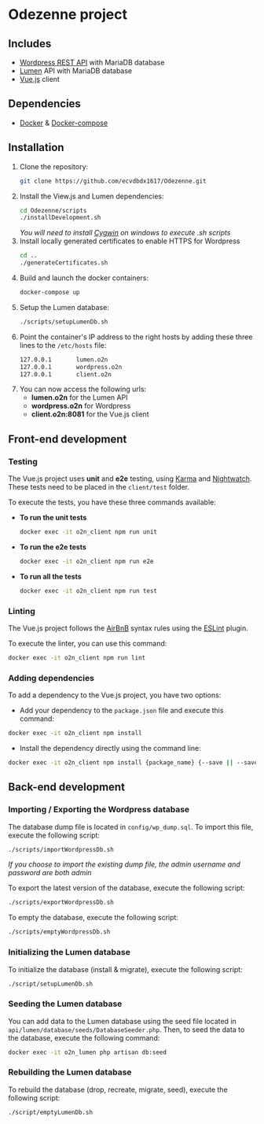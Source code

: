# Odezenne project

## Includes
- [Wordpress REST API](http://v2.wp-api.org/) with MariaDB database
- [Lumen](https://lumen.laravel.com/) API with MariaDB database
- [Vue.js](https://vuejs.org/) client

## Dependencies
- [Docker](https://docs.docker.com/engine/installation/) & [Docker-compose](https://docs.docker.com/compose/install/)

## Installation
1. Clone the repository:
    ```bash
    git clone https://github.com/ecvdbdx1617/Odezenne.git
    ``` 
2. Install the View.js and Lumen dependencies:
    ```bash
    cd Odezenne/scripts
    ./installDevelopment.sh
    ```
   _You will need to install [Cygwin](https://www.cygwin.com/) on windows to execute .sh scripts_
3. Install locally generated certificates to enable HTTPS for Wordpress
    ```bash
    cd ..
   ./generateCertificates.sh
   ```
4. Build and launch the docker containers:
    ```bash
    docker-compose up
    ```  
5. Setup the Lumen database:  
    ```bash
    ./scripts/setupLumenDb.sh
    ``` 
6. Point the container's IP address to the right hosts by adding these three lines to the `/etc/hosts` file:
    ```bash
    127.0.0.1       lumen.o2n
    127.0.0.1       wordpress.o2n
    127.0.0.1       client.o2n
    ```
7. You can now access the following urls:
    * **lumen.o2n** for the Lumen API
    * **wordpress.o2n** for Wordpress
    * **client.o2n:8081** for the Vue.js client
    
## Front-end development

### Testing
The Vue.js project uses **unit** and **e2e** testing, using [Karma](https://karma-runner.github.io/1.0/index.html) and [Nightwatch](http://nightwatchjs.org/). These tests need to be placed in the `client/test` folder.

To execute the tests, you have these three commands available:
* **To run the unit tests**
    ```bash
    docker exec -it o2n_client npm run unit
    ```
* **To run the e2e tests**
    ```bash
    docker exec -it o2n_client npm run e2e
    ```
* **To run all the tests**
    ```bash
    docker exec -it o2n_client npm run test
    ```
    
### Linting
The Vue.js project follows the [AirBnB](https://github.com/airbnb/javascript) syntax rules using the [ESLint](http://eslint.org/) plugin.

To execute the linter, you can use this command:
```bash
docker exec -it o2n_client npm run lint
```

### Adding dependencies
To add a dependency to the Vue.js project, you have two options:
* Add your dependency to the `package.json` file and execute this command:
```bash
docker exec -it o2n_client npm install
```
* Install the dependency directly using the command line:
```bash
docker exec -it o2n_client npm install {package_name} {--save || --save-dev}
```

## Back-end development

### Importing / Exporting the Wordpress database
The database dump file is located in `config/wp_dump.sql`. To import this file, execute the following script:
```bash
./scripts/importWordpressDb.sh
```
_If you choose to import the existing dump file, the admin username and password are both *admin*_

To export the latest version of the database, execute the following script:
```bash
./scripts/exportWordpressDb.sh
```

To empty the database, execute the following script:
```bash
./scripts/emptyWordpressDb.sh
```

### Initializing the Lumen database
To initialize the database (install & migrate), execute the following script:
```bash
./script/setupLumenDb.sh
```

### Seeding the Lumen database
You can add data to the Lumen database using the seed file located in `api/lumen/database/seeds/DatabaseSeeder.php`. 
Then, to seed the data to the database, execute the following command:
```bash
docker exec -it o2n_lumen php artisan db:seed
```

### Rebuilding the Lumen database
To rebuild the database (drop, recreate, migrate, seed), execute the following script:
```bash
./script/emptyLumenDb.sh
```
